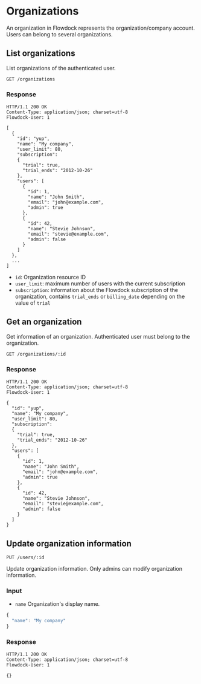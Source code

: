 # Organizations

An organization in Flowdock represents the organization/company account. Users can belong to several organizations.

## List organizations

List organizations of the authenticated user.

```
GET /organizations
```

### Response
```
HTTP/1.1 200 OK
Content-Type: application/json; charset=utf-8
Flowdock-User: 1
```
```
[
  {
    "id": "yup",
    "name": "My company",
    "user_limit": 80,
    "subscription":
    {
      "trial": true,
      "trial_ends": "2012-10-26"
    },
    "users": [
      {
        "id": 1,
        "name": "John Smith",
        "email": "john@example.com",
        "admin": true
      },
      {
        "id": 42,
        "name": "Stevie Johnson",
        "email": "stevie@example.com",
        "admin": false
      }
    ]
  },
  ...
]
```

* `id`: Organization resource ID
* `user_limit`: maximum number of users with the current subscription
* `subscription`: information about the Flowdock subscription of the organization, contains `trial_ends` or `billing_date` depending on the value of `trial`

## Get an organization

Get information of an organization. Authenticated user must belong to the organization.

```
GET /organizations/:id
```

### Response
```
HTTP/1.1 200 OK
Content-Type: application/json; charset=utf-8
Flowdock-User: 1
```
```
{
  "id": "yup",
  "name": "My company",
  "user_limit": 80,
  "subscription":
  {
    "trial": true,
    "trial_ends": "2012-10-26"
  },
  "users": [
    {
      "id": 1,
      "name": "John Smith",
      "email": "john@example.com",
      "admin": true
    },
    {
      "id": 42,
      "name": "Stevie Johnson",
      "email": "stevie@example.com",
      "admin": false
    }
  ]
}
```

## Update organization information
```
PUT /users/:id
```
Update organization information. Only admins can modify organization information.

### Input
* `name`
  Organization's display name.

```javascript
{
  "name": "My company"
}
```

### Response
```
HTTP/1.1 200 OK
Content-Type: application/json; charset=utf-8
Flowdock-User: 1
```
```
{}
```
